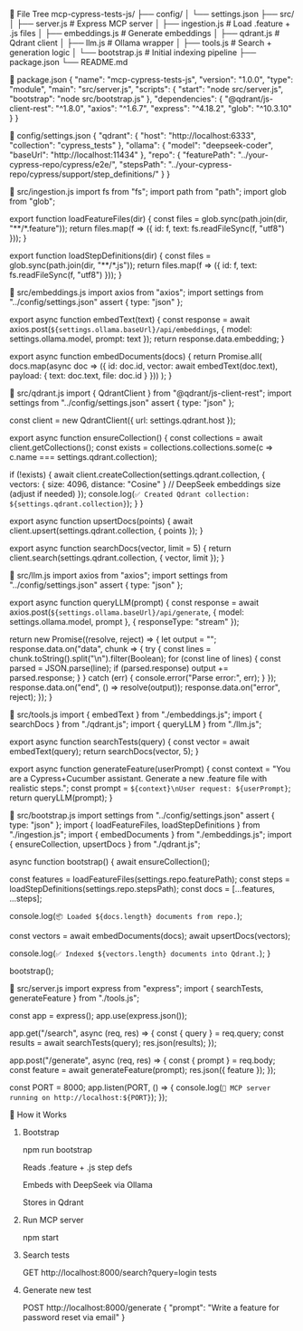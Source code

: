 📂 File Tree
mcp-cypress-tests-js/
├── config/
│   └── settings.json
├── src/
│   ├── server.js          # Express MCP server
│   ├── ingestion.js       # Load .feature + .js files
│   ├── embeddings.js      # Generate embeddings
│   ├── qdrant.js          # Qdrant client
│   ├── llm.js             # Ollama wrapper
│   ├── tools.js           # Search + generation logic
│   └── bootstrap.js       # Initial indexing pipeline
├── package.json
└── README.md

📄 package.json
{
  "name": "mcp-cypress-tests-js",
  "version": "1.0.0",
  "type": "module",
  "main": "src/server.js",
  "scripts": {
    "start": "node src/server.js",
    "bootstrap": "node src/bootstrap.js"
  },
  "dependencies": {
    "@qdrant/js-client-rest": "^1.8.0",
    "axios": "^1.6.7",
    "express": "^4.18.2",
    "glob": "^10.3.10"
  }
}

📄 config/settings.json
{
  "qdrant": {
    "host": "http://localhost:6333",
    "collection": "cypress_tests"
  },
  "ollama": {
    "model": "deepseek-coder",
    "baseUrl": "http://localhost:11434"
  },
  "repo": {
    "featurePath": "../your-cypress-repo/cypress/e2e/",
    "stepsPath": "../your-cypress-repo/cypress/support/step_definitions/"
  }
}

📄 src/ingestion.js
import fs from "fs";
import path from "path";
import glob from "glob";

export function loadFeatureFiles(dir) {
  const files = glob.sync(path.join(dir, "**/*.feature"));
  return files.map(f => ({ id: f, text: fs.readFileSync(f, "utf8") }));
}

export function loadStepDefinitions(dir) {
  const files = glob.sync(path.join(dir, "**/*.js"));
  return files.map(f => ({ id: f, text: fs.readFileSync(f, "utf8") }));
}

📄 src/embeddings.js
import axios from "axios";
import settings from "../config/settings.json" assert { type: "json" };

export async function embedText(text) {
  const response = await axios.post(`${settings.ollama.baseUrl}/api/embeddings`, {
    model: settings.ollama.model,
    prompt: text
  });
  return response.data.embedding;
}

export async function embedDocuments(docs) {
  return Promise.all(
    docs.map(async doc => ({
      id: doc.id,
      vector: await embedText(doc.text),
      payload: { text: doc.text, file: doc.id }
    }))
  );
}

📄 src/qdrant.js
import { QdrantClient } from "@qdrant/js-client-rest";
import settings from "../config/settings.json" assert { type: "json" };

const client = new QdrantClient({ url: settings.qdrant.host });

export async function ensureCollection() {
  const collections = await client.getCollections();
  const exists = collections.collections.some(c => c.name === settings.qdrant.collection);

  if (!exists) {
    await client.createCollection(settings.qdrant.collection, {
      vectors: { size: 4096, distance: "Cosine" } // DeepSeek embeddings size (adjust if needed)
    });
    console.log(`✅ Created Qdrant collection: ${settings.qdrant.collection}`);
  }
}

export async function upsertDocs(points) {
  await client.upsert(settings.qdrant.collection, { points });
}

export async function searchDocs(vector, limit = 5) {
  return client.search(settings.qdrant.collection, {
    vector,
    limit
  });
}

📄 src/llm.js
import axios from "axios";
import settings from "../config/settings.json" assert { type: "json" };

export async function queryLLM(prompt) {
  const response = await axios.post(`${settings.ollama.baseUrl}/api/generate`, {
    model: settings.ollama.model,
    prompt
  }, { responseType: "stream" });

  return new Promise((resolve, reject) => {
    let output = "";
    response.data.on("data", chunk => {
      try {
        const lines = chunk.toString().split("\n").filter(Boolean);
        for (const line of lines) {
          const parsed = JSON.parse(line);
          if (parsed.response) output += parsed.response;
        }
      } catch (err) {
        console.error("Parse error:", err);
      }
    });
    response.data.on("end", () => resolve(output));
    response.data.on("error", reject);
  });
}

📄 src/tools.js
import { embedText } from "./embeddings.js";
import { searchDocs } from "./qdrant.js";
import { queryLLM } from "./llm.js";

export async function searchTests(query) {
  const vector = await embedText(query);
  return searchDocs(vector, 5);
}

export async function generateFeature(userPrompt) {
  const context = "You are a Cypress+Cucumber assistant. Generate a new .feature file with realistic steps.";
  const prompt = `${context}\nUser request: ${userPrompt}`;
  return queryLLM(prompt);
}

📄 src/bootstrap.js
import settings from "../config/settings.json" assert { type: "json" };
import { loadFeatureFiles, loadStepDefinitions } from "./ingestion.js";
import { embedDocuments } from "./embeddings.js";
import { ensureCollection, upsertDocs } from "./qdrant.js";

async function bootstrap() {
  await ensureCollection();

  const features = loadFeatureFiles(settings.repo.featurePath);
  const steps = loadStepDefinitions(settings.repo.stepsPath);
  const docs = [...features, ...steps];

  console.log(`📦 Loaded ${docs.length} documents from repo.`);

  const vectors = await embedDocuments(docs);
  await upsertDocs(vectors);

  console.log(`✅ Indexed ${vectors.length} documents into Qdrant.`);
}

bootstrap();

📄 src/server.js
import express from "express";
import { searchTests, generateFeature } from "./tools.js";

const app = express();
app.use(express.json());

app.get("/search", async (req, res) => {
  const { query } = req.query;
  const results = await searchTests(query);
  res.json(results);
});

app.post("/generate", async (req, res) => {
  const { prompt } = req.body;
  const feature = await generateFeature(prompt);
  res.json({ feature });
});

const PORT = 8000;
app.listen(PORT, () => {
  console.log(`🚀 MCP server running on http://localhost:${PORT}`);
});

🚀 How it Works

1. Bootstrap

    npm run bootstrap

    Reads .feature + .js step defs

    Embeds with DeepSeek via Ollama

    Stores in Qdrant

2. Run MCP server

    npm start

3. Search tests

    GET http://localhost:8000/search?query=login tests

4. Generate new test

    POST http://localhost:8000/generate
{
  "prompt": "Write a feature for password reset via email"
}
